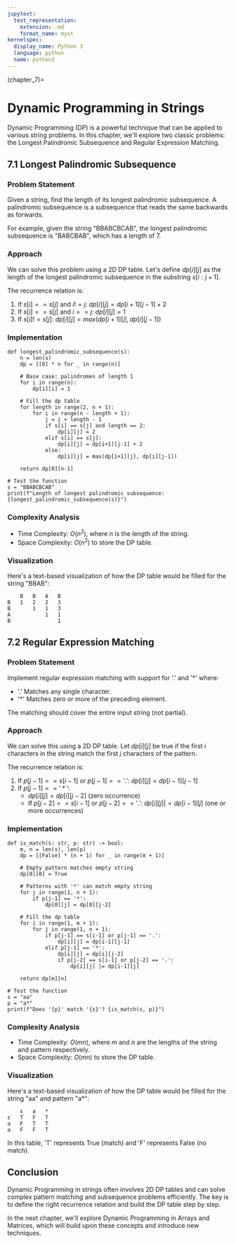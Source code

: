 ```yaml
---
jupytext:
  text_representation:
    extension: .md
    format_name: myst
kernelspec:
  display_name: Python 3
  language: python
  name: python3
---
```


(chapter_7)=

# Dynamic Programming in Strings

Dynamic Programming (DP) is a powerful technique that can be applied to various string problems. In this chapter, we'll explore two classic problems: the Longest Palindromic Subsequence and Regular Expression Matching.

## 7.1 Longest Palindromic Subsequence

### Problem Statement

Given a string, find the length of its longest palindromic subsequence. A palindromic subsequence is a subsequence that reads the same backwards as forwards.

For example, given the string "BBABCBCAB", the longest palindromic subsequence is "BABCBAB", which has a length of 7.

### Approach

We can solve this problem using a 2D DP table. Let's define $dp[i][j]$ as the length of the longest palindromic subsequence in the substring $s[i:j+1]$.

The recurrence relation is:

1. If $s[i] == s[j]$ and $i != j$: $dp[i][j] = dp[i+1][j-1] + 2$
2. If $s[i] == s[j]$ and $i == j$: $dp[i][j] = 1$
3. If $s[i] != s[j]$: $dp[i][j] = max(dp[i+1][j], dp[i][j-1])$

### Implementation

```{code-cell} python3
def longest_palindromic_subsequence(s):
    n = len(s)
    dp = [[0] * n for _ in range(n)]
    
    # Base case: palindromes of length 1
    for i in range(n):
        dp[i][i] = 1
    
    # Fill the dp table
    for length in range(2, n + 1):
        for i in range(n - length + 1):
            j = i + length - 1
            if s[i] == s[j] and length == 2:
                dp[i][j] = 2
            elif s[i] == s[j]:
                dp[i][j] = dp[i+1][j-1] + 2
            else:
                dp[i][j] = max(dp[i+1][j], dp[i][j-1])
    
    return dp[0][n-1]

# Test the function
s = "BBABCBCAB"
print(f"Length of longest palindromic subsequence: {longest_palindromic_subsequence(s)}")
```

### Complexity Analysis

- Time Complexity: $O(n^2)$, where $n$ is the length of the string.
- Space Complexity: $O(n^2)$ to store the DP table.

### Visualization

Here's a text-based visualization of how the DP table would be filled for the string "BBAB":

```
    B   B   A   B
B   1   2   2   3
B       1   1   3
A           1   1
B               1
```

## 7.2 Regular Expression Matching

### Problem Statement

Implement regular expression matching with support for '.' and '*' where:
- '.' Matches any single character.
- '*' Matches zero or more of the preceding element.

The matching should cover the entire input string (not partial).

### Approach

We can solve this using a 2D DP table. Let $dp[i][j]$ be true if the first $i$ characters in the string match the first $j$ characters of the pattern.

The recurrence relation is:

1. If $p[j-1] == s[i-1]$ or $p[j-1] == '.'$: $dp[i][j] = dp[i-1][j-1]$
2. If $p[j-1] == '*'$:
   - $dp[i][j] = dp[i][j-2]$ (zero occurrence)
   - If $p[j-2] == s[i-1]$ or $p[j-2] == '.'$: $dp[i][j] |= dp[i-1][j]$ (one or more occurrences)

### Implementation

```{code-cell} python3
def is_match(s: str, p: str) -> bool:
    m, n = len(s), len(p)
    dp = [[False] * (n + 1) for _ in range(m + 1)]
    
    # Empty pattern matches empty string
    dp[0][0] = True
    
    # Patterns with '*' can match empty string
    for j in range(1, n + 1):
        if p[j-1] == '*':
            dp[0][j] = dp[0][j-2]
    
    # Fill the dp table
    for i in range(1, m + 1):
        for j in range(1, n + 1):
            if p[j-1] == s[i-1] or p[j-1] == '.':
                dp[i][j] = dp[i-1][j-1]
            elif p[j-1] == '*':
                dp[i][j] = dp[i][j-2]
                if p[j-2] == s[i-1] or p[j-2] == '.':
                    dp[i][j] |= dp[i-1][j]
    
    return dp[m][n]

# Test the function
s = "aa"
p = "a*"
print(f"Does '{p}' match '{s}'? {is_match(s, p)}")
```

### Complexity Analysis

- Time Complexity: $O(mn)$, where $m$ and $n$ are the lengths of the string and pattern respectively.
- Space Complexity: $O(mn)$ to store the DP table.

### Visualization

Here's a text-based visualization of how the DP table would be filled for the string "aa" and pattern "a*":

```
    ε   a   *
ε   T   F   T
a   F   T   T
a   F   F   T
```

In this table, 'T' represents True (match) and 'F' represents False (no match).

## Conclusion

Dynamic Programming in strings often involves 2D DP tables and can solve complex pattern matching and subsequence problems efficiently. The key is to define the right recurrence relation and build the DP table step by step.

In the next chapter, we'll explore Dynamic Programming in Arrays and Matrices, which will build upon these concepts and introduce new techniques.
